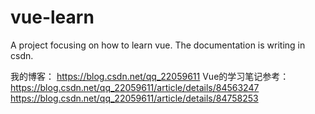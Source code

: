 # vue-learn
A project focusing on how to learn vue. The documentation is writing in csdn.

我的博客：
https://blog.csdn.net/qq_22059611
Vue的学习笔记参考：
https://blog.csdn.net/qq_22059611/article/details/84563247
https://blog.csdn.net/qq_22059611/article/details/84758253
